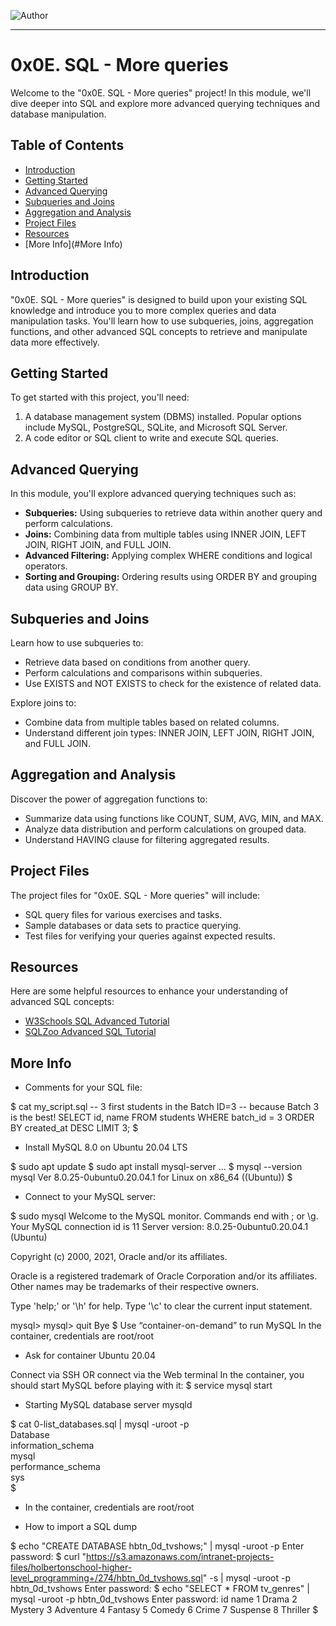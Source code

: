![Author](https://img.shields.io/badge/Author-Azuka%20Uteh-blue.svg)

---

# 0x0E. SQL - More queries

Welcome to the "0x0E. SQL - More queries" project! In this module, we'll dive deeper into SQL and explore more advanced querying techniques and database manipulation.

## Table of Contents

- [Introduction](#introduction)
- [Getting Started](#getting-started)
- [Advanced Querying](#advanced-querying)
- [Subqueries and Joins](#subqueries-and-joins)
- [Aggregation and Analysis](#aggregation-and-analysis)
- [Project Files](#project-files)
- [Resources](#resources)
- [More Info](#More Info)

## Introduction

"0x0E. SQL - More queries" is designed to build upon your existing SQL knowledge and introduce you to more complex queries and data manipulation tasks. You'll learn how to use subqueries, joins, aggregation functions, and other advanced SQL concepts to retrieve and manipulate data more effectively.

## Getting Started

To get started with this project, you'll need:

1. A database management system (DBMS) installed. Popular options include MySQL, PostgreSQL, SQLite, and Microsoft SQL Server.
2. A code editor or SQL client to write and execute SQL queries.

## Advanced Querying

In this module, you'll explore advanced querying techniques such as:

- **Subqueries:** Using subqueries to retrieve data within another query and perform calculations.
- **Joins:** Combining data from multiple tables using INNER JOIN, LEFT JOIN, RIGHT JOIN, and FULL JOIN.
- **Advanced Filtering:** Applying complex WHERE conditions and logical operators.
- **Sorting and Grouping:** Ordering results using ORDER BY and grouping data using GROUP BY.

## Subqueries and Joins

Learn how to use subqueries to:

- Retrieve data based on conditions from another query.
- Perform calculations and comparisons within subqueries.
- Use EXISTS and NOT EXISTS to check for the existence of related data.

Explore joins to:

- Combine data from multiple tables based on related columns.
- Understand different join types: INNER JOIN, LEFT JOIN, RIGHT JOIN, and FULL JOIN.

## Aggregation and Analysis

Discover the power of aggregation functions to:

- Summarize data using functions like COUNT, SUM, AVG, MIN, and MAX.
- Analyze data distribution and perform calculations on grouped data.
- Understand HAVING clause for filtering aggregated results.

## Project Files

The project files for "0x0E. SQL - More queries" will include:

- SQL query files for various exercises and tasks.
- Sample databases or data sets to practice querying.
- Test files for verifying your queries against expected results.

## Resources

Here are some helpful resources to enhance your understanding of advanced SQL concepts:

- [W3Schools SQL Advanced Tutorial](https://www.w3schools.com/sql/sql_advanced.asp)
- [SQLZoo Advanced SQL Tutorial](https://sqlzoo.net/wiki/SELECT_from_Nobel_Tutorial)

## More Info

* Comments for your SQL file:

$ cat my_script.sql
-- 3 first students in the Batch ID=3
-- because Batch 3 is the best!
SELECT id, name FROM students WHERE batch_id = 3 ORDER BY created_at DESC LIMIT 3;
$

* Install MySQL 8.0 on Ubuntu 20.04 LTS

$ sudo apt update
$ sudo apt install mysql-server
...
$ mysql --version
mysql  Ver 8.0.25-0ubuntu0.20.04.1 for Linux on x86_64 ((Ubuntu))
$
* Connect to your MySQL server:

$ sudo mysql
Welcome to the MySQL monitor.  Commands end with ; or \g.
Your MySQL connection id is 11
Server version: 8.0.25-0ubuntu0.20.04.1 (Ubuntu)

Copyright (c) 2000, 2021, Oracle and/or its affiliates.

Oracle is a registered trademark of Oracle Corporation and/or its
affiliates. Other names may be trademarks of their respective
owners.

Type 'help;' or '\h' for help. Type '\c' to clear the current input statement.

mysql>
mysql> quit
Bye
$
Use “container-on-demand” to run MySQL
In the container, credentials are root/root

* Ask for container Ubuntu 20.04

Connect via SSH
OR connect via the Web terminal
In the container, you should start MySQL before playing with it:
$ service mysql start                                                   

* Starting MySQL database server mysqld 

$ cat 0-list_databases.sql | mysql -uroot -p                               
Database                                                                                   
information_schema                                                                         
mysql                                                                                      
performance_schema                                                                         
sys                      
$
- In the container, credentials are root/root

* How to import a SQL dump

$ echo "CREATE DATABASE hbtn_0d_tvshows;" | mysql -uroot -p
Enter password: 
$ curl "https://s3.amazonaws.com/intranet-projects-files/holbertonschool-higher-level_programming+/274/hbtn_0d_tvshows.sql" -s | mysql -uroot -p hbtn_0d_tvshows
Enter password: 
$ echo "SELECT * FROM tv_genres" | mysql -uroot -p hbtn_0d_tvshows
Enter password: 
id  name
1   Drama
2   Mystery
3   Adventure
4   Fantasy
5   Comedy
6   Crime
7   Suspense
8   Thriller
$
